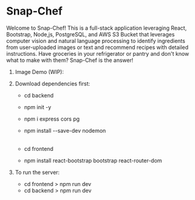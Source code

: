 # Snap-Chef

Welcome to Snap-Chef! This is a full-stack application leveraging React, Bootstrap, Node,js, PostgreSQL, and AWS S3 Bucket that leverages computer vision and natural language processing to identify ingredients from user-uploaded images or text and recommend recipes with detailed instructions. Have groceries in your refrigerator or pantry and don't know what to make with them? Snap-Chef is the answer!

1. Image Demo (WIP):

2. Download dependencies first:<br>

   - cd backend<br>
   - npm init -y<br>
   - npm i express cors pg<br>
   - npm install --save-dev nodemon<br><br>

   - cd frontend<br>
   - npm install react-bootstrap bootstrap react-router-dom<br>

3. To run the server:<br>
   - cd frontend > npm run dev
   - cd backend > npm run dev
